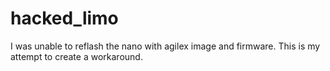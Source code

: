 # hacked_limo
I was unable to reflash the nano with agilex image and firmware. This is my attempt to create a workaround.
